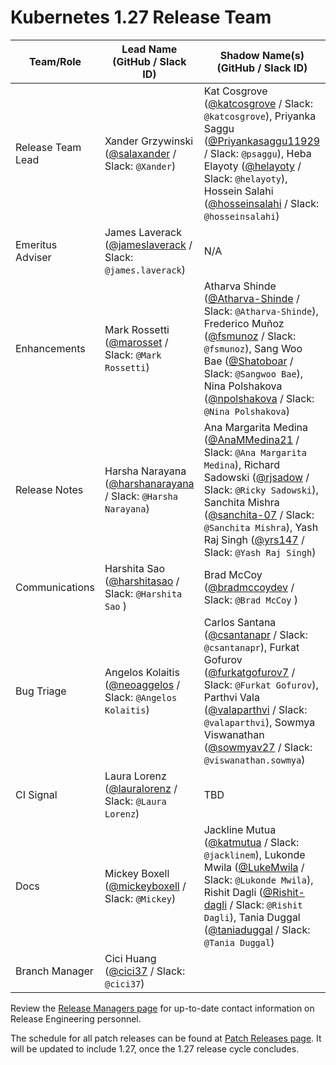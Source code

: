 # Kubernetes 1.27 Release Team

| **Team/Role** | **Lead Name** (**GitHub / Slack ID**) | **Shadow Name(s) (GitHub / Slack ID)** |
|----------|----------------------------------|----------------------------------------|
| Release Team Lead | Xander Grzywinski ([@salaxander](https://github.com/salaxander) / Slack: `@Xander`) | Kat Cosgrove ([@katcosgrove](https://github.com/katcosgrove) / Slack: `@katcosgrove`), Priyanka Saggu ([@Priyankasaggu11929](https://github.com/Priyankasaggu11929) / Slack: `@psaggu`), Heba Elayoty ([@helayoty](https://github.com/helayoty) / Slack: `@helayoty`), Hossein Salahi ([@hosseinsalahi](https://github.com/hosseinsalahi) / Slack: `@hosseinsalahi`) |
| Emeritus Adviser | James Laverack ([@jameslaverack](https://github.com/jameslaverack) / Slack: `@james.laverack`) | N/A |
| Enhancements | Mark Rossetti ([@marosset](https://github.com/marosset) / Slack: `@Mark Rossetti`) | Atharva Shinde ([@Atharva-Shinde](https://github.com/Atharva-Shinde) / Slack: `@Atharva-Shinde`), Frederico Muñoz ([@fsmunoz](https://github.com/fsmunoz) / Slack: `@fsmunoz`), Sang Woo Bae ([@Shatoboar](https://github.com/Shatoboar) / Slack: `@Sangwoo Bae`), Nina Polshakova ([@npolshakova](https://github.com/npolshakova) / Slack: `@Nina Polshakova`) |
| Release Notes | Harsha Narayana ([@harshanarayana](https://github.com/harshanarayana) / Slack: `@Harsha Narayana`) | Ana Margarita Medina ([@AnaMMedina21](https://github.com/AnaMMedina21) / Slack: `@Ana Margarita Medina`), Richard Sadowski ([@rjsadow](https://github.com/rjsadow) / Slack: `@Ricky Sadowski`), Sanchita Mishra ([@sanchita-07](https://github.com/sanchita-07) / Slack: `@Sanchita Mishra`), Yash Raj Singh ([@yrs147](https://github.com/yrs147) / Slack: `@Yash Raj Singh`) |
| Communications | Harshita Sao ([@harshitasao](https://github.com/harshitasao) / Slack: `@Harshita Sao` ) | Brad McCoy ([@bradmccoydev](https://github.com/bradmccoydev) / Slack: `@Brad McCoy` ) | Nancy Chauhan ([@Nancy-Chauhan](https://github.com/Nancy-Chauhan) / Slack: `@Nancy Chauhan` ) | Tony Gosselin ([@sfotony](https://github.com/sfotony) / Slack: `@Tony Gosselin` ) | João Henri Carrenho Rocha ([@jaehnri](https://github.com/jaehnri) / Slack: `@João Henri` )
| Bug Triage | Angelos Kolaitis ([@neoaggelos](https://github.com/neoaggelos) / Slack: `@Angelos Kolaitis`) | Carlos Santana ([@csantanapr](https://github.com/csantanapr) / Slack: `@csantanapr`), Furkat Gofurov ([@furkatgofurov7](https://github.com/furkatgofurov7) / Slack: `@Furkat Gofurov`), Parthvi Vala ([@valaparthvi](https://github.com/valaparthvi) / Slack: `@valaparthvi`), Sowmya Viswanathan ([@sowmyav27](https://github.com/sowmyav27) / Slack: `@viswanathan.sowmya`) |
| CI Signal | Laura Lorenz ([@lauralorenz](https://github.com/lauralorenz) / Slack: `@Laura Lorenz`) | TBD |
| Docs | Mickey Boxell ([@mickeyboxell](https://github.com/mickeyboxell) / Slack: `@Mickey`) | Jackline Mutua ([@katmutua](https://github.com/katmutua) / Slack: `@jacklinem`), Lukonde Mwila ([@LukeMwila](https://github.com/LukeMwila) / Slack: `@Lukonde Mwila`), Rishit Dagli ([@Rishit-dagli](https://github.com/Rishit-dagli) / Slack: `@Rishit Dagli`), Tania Duggal ([@taniaduggal](https://github.com/taniaduggal) / Slack: `@Tania Duggal`) |
| Branch Manager | Cici Huang ([@cici37](https://github.com/cici37) / Slack: `@cici37`) |  |

Review the [Release Managers page](https://github.com/kubernetes/website/blob/main/content/en/releases/release-managers.md) for up-to-date contact information on Release Engineering personnel.

The schedule for all patch releases can be found at [Patch Releases page](https://github.com/kubernetes/website/blob/main/content/en/releases/patch-releases.md). It will be updated to include 1.27, once the 1.27 release cycle concludes.
